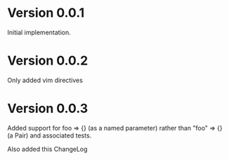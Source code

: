 # Version 0.0.1
Initial implementation.

# Version 0.0.2
Only added vim directives

# Version 0.0.3
Added support for
  foo => {}
(as a named parameter) rather than
  "foo" => {}
(a Pair) and associated tests.

Also added this ChangeLog
